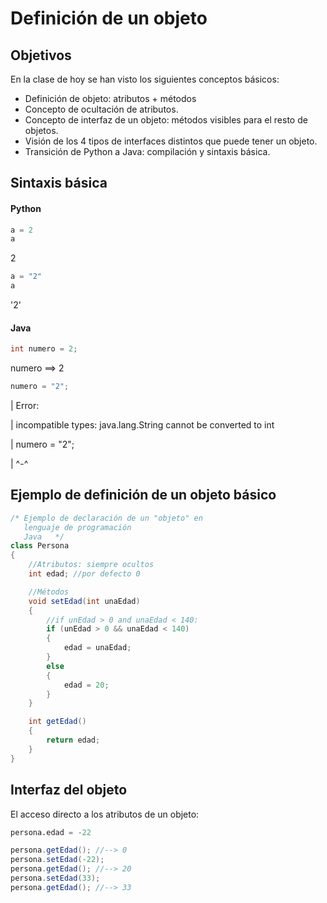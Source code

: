 # Definición de un objeto

## Objetivos

En la clase de hoy se han visto los siguientes conceptos básicos:
- Definición de objeto: atributos + métodos
- Concepto de ocultación de atributos.
- Concepto de interfaz de un objeto: métodos visibles para el resto de objetos.
- Visión de los 4 tipos de interfaces distintos que puede tener un objeto.
- Transición de Python a Java: compilación y sintaxis básica.

## Sintaxis básica

#### Python
```python
a = 2
a
```
2
```python
a = "2"
a
```
'2'
#### Java
```java
int numero = 2;
```
numero ==> 2

```Java
numero = "2";
```
|  Error:

|  incompatible types: java.lang.String cannot be converted to int

|  numero = "2";

|           ^-^


## Ejemplo de definición de un objeto básico

```java
/* Ejemplo de declaración de un "objeto" en 
   lenguaje de programación
   Java   */
class Persona
{
	//Atributos: siempre ocultos
	int edad; //por defecto 0

	//Métodos
	void setEdad(int unaEdad)
	{
		//if unEdad > 0 and unaEdad < 140:
		if (unEdad > 0 && unaEdad < 140)
		{
			edad = unaEdad;
		}
		else 
		{
			edad = 20;
		}
	}

	int getEdad()
	{
		return edad;
	}
}
```

## Interfaz del objeto

El acceso directo a los atributos de un objeto:
```python
persona.edad = -22
```

```java
persona.getEdad(); //--> 0
persona.setEdad(-22);
persona.getEdad(); //--> 20
persona.setEdad(33);
persona.getEdad(); //--> 33
```
